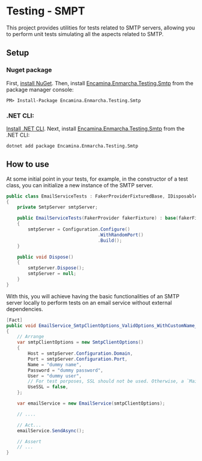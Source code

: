 ﻿# Testing - SMPT

This project provides utilities for tests related to SMTP servers, allowing you to perform unit tests simulating all the aspects related to SMTP.

## Setup

### Nuget package

First, [install NuGet](http://docs.nuget.org/docs/start-here/installing-nuget). Then, install [Encamina.Enmarcha.Testing.Smtp](ToDo:NugetUrl) from the package manager console:

    PM> Install-Package Encamina.Enmarcha.Testing.Smtp

### .NET CLI:

[Install .NET CLI](https://learn.microsoft.com/en-us/dotnet/core/tools/). Next, install [Encamina.Enmarcha.Testing.Smtp](ToDo:NugetUrl) from the .NET CLI:

    dotnet add package Encamina.Enmarcha.Testing.Smtp

## How to use

At some initial point in your tests, for example, in the constructor of a test class, you can initialize a new instance of the SMTP server.
```csharp
public class EmailServiceTests : FakerProviderFixturedBase, IDisposable
{
    private SmtpServer smtpServer;

    public EmailServiceTests(FakerProvider fakerFixture) : base(fakerFixture)
    {
        smtpServer = Configuration.Configure()
                                  .WithRandomPort()
                                  .Build();
    }

    public void Dispose()
    {
        smtpServer.Dispose();
        smtpServer = null;
    }
}
```

With this, you will achieve having the basic functionalities of an SMTP server locally to perform tests on an email service without external dependencies.

```csharp
[Fact]
public void EmailService_SmtpClientOptions_ValidOptions_WithCustomName_Succeeds()
{
    // Arrange
    var smtpClientOptions = new SmtpClientOptions()
    {
        Host = smtpServer.Configuration.Domain,
        Port = smtpServer.Configuration.Port,
        Name = "dummy name",
        Password = "dummy password",
        User = "dummy user",
        // For test porposes, SSL should not be used. Otherwise, a `MailKit.Security.SslHandshakeException` might be thrown...
        UseSSL = false,
    };

    var emailService = new EmailService(smtpClientOptions);

    // ....

    // Act...
    emailService.SendAsync();

    // Assert
    // ...
}
```